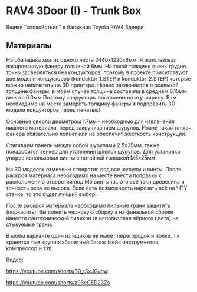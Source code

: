 # RAV4 3Door (I) - Trunk Box
Ящики "спокойствия" в багажник Toyota RAV4 3двери

## Материалы
На оба ящика хватит одного листа 2440х1220х6мм.
Я использовал лакированную фанеру толщиной 6мм. 
На такой толщине очень трудно точно засверлиться без кондукторов, поэтому в проекте присутствуют две модели кондукторов (konduktor_1.STEP и konduktor_2.STEP)
которые можно напечатать на 3D принтере. Нюанс заключается в реальной толщине фанеры, в моём случае толщина составила в среднем 6.15мм вместо 6.0мм
Поэтому кондукторы построены на эту ширину. Вам необходимо на месте замерить толщину фанеры и подправить 3D модели кондукторов перед печатью!

Основное сверло диаметром 1.7мм - необходимо для извлечения лишнего материала, перед закручиванием шурупов.
Иначе такая тонкая фанера обязательно лопнет или не обеспечит жёсткость конструкции.

Стягиваем панели между собой шурупами 2.5х25мм, также понадобится зенкер для утопления шляпок шурупов.
Для установки упоров использовал винты с потайной головкой М5х25мм.

На 3D моделях отмечены отверстия под все шурупы и винты.
После раскроя материала необходимо на месте внести поправки к расположению отверстий под М5 винты т.к. это всё таки древесина и точность реза не высока.
Если есть возможность нарезать всё на ЧПУ станке, то это будет лучший выбор!

После раскроя материала необходимо пильные грани защитить (поркасить).
Выполнить черновую сборку а на финальной сборке нанести сантехнический силикон (я использовал чёрного цвета) на стыкуемые грани.

В моём варианте один из ящиков не имеет перегородок и полки, т.к хранится там крупногабаритный багаж (кейс инструментов, компрессор и т.п).

Видео:

https://youtube.com/shorts/30_tSxJGyqw

https://youtube.com/shorts/z93eGED23Zs
